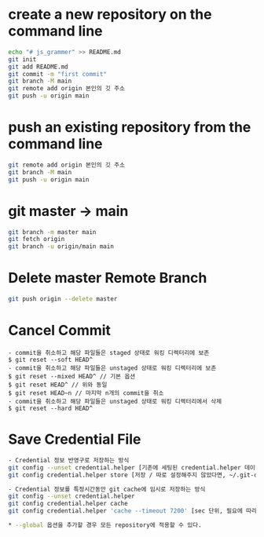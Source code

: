 # create a new repository on the command line
```bash
echo "# js_grammer" >> README.md
git init
git add README.md
git commit -m "first commit"
git branch -M main
git remote add origin 본인의 깃 주소
git push -u origin main
```

# push an existing repository from the command line
```bash
git remote add origin 본인의 깃 주소
git branch -M main
git push -u origin main
```

# git master -> main
```bash
git branch -m master main
git fetch origin
git branch -u origin/main main
```

# Delete master Remote Branch 
```bash
git push origin --delete master
```

# Cancel Commit
```
- commit을 취소하고 해당 파일들은 staged 상태로 워킹 디렉터리에 보존
$ git reset --soft HEAD^
- commit을 취소하고 해당 파일들은 unstaged 상태로 워킹 디렉터리에 보존
$ git reset --mixed HEAD^ // 기본 옵션
$ git reset HEAD^ // 위와 동일
$ git reset HEAD~n // 마지막 n개의 commit을 취소
- commit을 취소하고 해당 파일들은 unstaged 상태로 워킹 디렉터리에서 삭제
$ git reset --hard HEAD^
```

# Save Credential File
```bash
- Credential 정보 반영구로 저장하는 방식
git config --unset credential.helper [기존에 세팅된 credential.helper 데이터를 해제]
git config credential.helper store [저장 / 따로 설정해주지 않았다면, ~/.git-credentials에 저장

- Credential 정보를 특정시간동안 git cache에 임시로 저장하는 방식
git config --unset credential.helper
git config credential.helper cache
git config credential.helper 'cache --timeout 7200' [sec 단위, 필요에 따라 변경가능 Default는 900초]

* --global 옵션을 추가할 경우 모든 repository에 적용할 수 있다.
